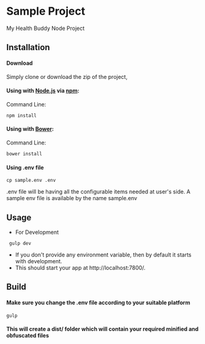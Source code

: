 # Sample Project

My Health Buddy Node Project

## Installation

#### Download

Simply clone or download the zip of the project,

#### Using with [Node.js](http://nodejs.org) via [npm](https://www.npmjs.org/):

Command Line:

```shell
npm install
```

#### Using with [Bower](http://bower.io):

Command Line:

```shell
bower install
```

#### Using .env file
```shell
cp sample.env .env
```

.env file will be having all the configurable items needed at user's side. A sample env file is available by the name sample.env

## Usage

- For Development
```shell
 gulp dev
```
- If you don't provide any environment variable, then by default it starts with development.
- This should start your app at http://localhost:7800/.

## Build

#### Make sure you change the .env file according to your suitable platform

```shell
gulp
```

#### This will create a dist/ folder which will contain your required minified and obfuscated files

